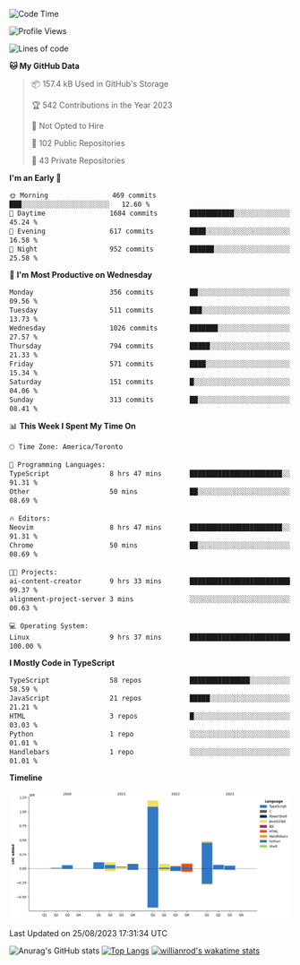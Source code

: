 <!--START_SECTION:waka-->
![Code Time](http://img.shields.io/badge/Code%20Time-489%20hrs%2052%20mins-blue)

![Profile Views](http://img.shields.io/badge/Profile%20Views-0-blue)

![Lines of code](https://img.shields.io/badge/From%20Hello%20World%20I%27ve%20Written-2.4%20million%20lines%20of%20code-blue)

**🐱 My GitHub Data** 

> 📦 157.4 kB Used in GitHub's Storage 
 > 
> 🏆 542 Contributions in the Year 2023
 > 
> 🚫 Not Opted to Hire
 > 
> 📜 102 Public Repositories 
 > 
> 🔑 43 Private Repositories 
 > 
**I'm an Early 🐤** 

```text
🌞 Morning                469 commits         ███░░░░░░░░░░░░░░░░░░░░░░   12.60 % 
🌆 Daytime                1684 commits        ███████████░░░░░░░░░░░░░░   45.24 % 
🌃 Evening                617 commits         ████░░░░░░░░░░░░░░░░░░░░░   16.58 % 
🌙 Night                  952 commits         ██████░░░░░░░░░░░░░░░░░░░   25.58 % 
```
📅 **I'm Most Productive on Wednesday** 

```text
Monday                   356 commits         ██░░░░░░░░░░░░░░░░░░░░░░░   09.56 % 
Tuesday                  511 commits         ███░░░░░░░░░░░░░░░░░░░░░░   13.73 % 
Wednesday                1026 commits        ███████░░░░░░░░░░░░░░░░░░   27.57 % 
Thursday                 794 commits         █████░░░░░░░░░░░░░░░░░░░░   21.33 % 
Friday                   571 commits         ████░░░░░░░░░░░░░░░░░░░░░   15.34 % 
Saturday                 151 commits         █░░░░░░░░░░░░░░░░░░░░░░░░   04.06 % 
Sunday                   313 commits         ██░░░░░░░░░░░░░░░░░░░░░░░   08.41 % 
```


📊 **This Week I Spent My Time On** 

```text
🕑︎ Time Zone: America/Toronto

💬 Programming Languages: 
TypeScript               8 hrs 47 mins       ███████████████████████░░   91.31 % 
Other                    50 mins             ██░░░░░░░░░░░░░░░░░░░░░░░   08.69 % 

🔥 Editors: 
Neovim                   8 hrs 47 mins       ███████████████████████░░   91.31 % 
Chrome                   50 mins             ██░░░░░░░░░░░░░░░░░░░░░░░   08.69 % 

🐱‍💻 Projects: 
ai-content-creator       9 hrs 33 mins       █████████████████████████   99.37 % 
alignment-project-server 3 mins              ░░░░░░░░░░░░░░░░░░░░░░░░░   00.63 % 

💻 Operating System: 
Linux                    9 hrs 37 mins       █████████████████████████   100.00 % 
```

**I Mostly Code in TypeScript** 

```text
TypeScript               58 repos            ███████████████░░░░░░░░░░   58.59 % 
JavaScript               21 repos            █████░░░░░░░░░░░░░░░░░░░░   21.21 % 
HTML                     3 repos             █░░░░░░░░░░░░░░░░░░░░░░░░   03.03 % 
Python                   1 repo              ░░░░░░░░░░░░░░░░░░░░░░░░░   01.01 % 
Handlebars               1 repo              ░░░░░░░░░░░░░░░░░░░░░░░░░   01.01 % 
```



**Timeline**

![Lines of Code chart](https://raw.githubusercontent.com/wise-introvert/wise-introvert/master/assets/bar_graph.png)


 Last Updated on 25/08/2023 17:31:34 UTC
<!--END_SECTION:waka-->

![Anurag's GitHub stats](https://github-readme-stats.vercel.app/api?username=wise-introvert&count_private=true&show_icons=true)
[![Top Langs](https://github-readme-stats.vercel.app/api/top-langs/?username=wise-introvert&langs_count=10)](https://github.com/anuraghazra/github-readme-stats)
[![willianrod's wakatime stats](https://github-readme-stats.vercel.app/api/wakatime?username=wiseintrovert)](https://github.com/anuraghazra/github-readme-stats)
